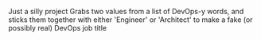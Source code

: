 Just a silly project
Grabs two values from a list of DevOps-y words, and sticks them together with either 'Engineer' or 'Architect' to make a fake (or possibly real) DevOps job title
